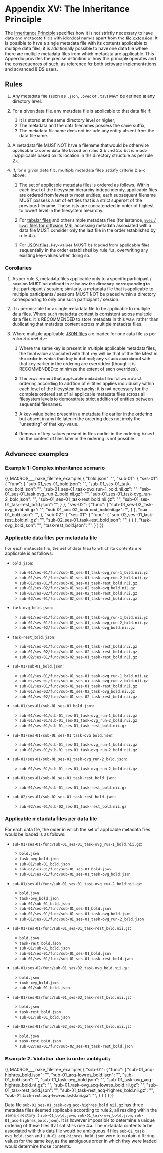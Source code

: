 # Appendix XV: The Inheritance Principle

The [Inheritance Principle](#inheritance-principle) specifies how it is
not strictly necessary to have data and metadata files with identical names
apart from the [file extension](#definitions).
It is possible to have a single metadata file with its contents applicable
to multiple data files;
it is additionally possible to have one data file where there are multiple
metadata files from which metadata are applicable.
This Appendix provides the precise definition of how this principle operates
and the consequences of such,
as reference for both software implementations and advanced BIDS users.

## Rules

1.  Any metadata file (such as `.json`, `.bvec` or `.tsv`) MAY be defined at any directory level.

1.  For a given data file, any metadata file is applicable to that data file if:
    1.  It is stored at the same directory level or higher;
    1.  The metadata and the data filenames possess the same suffix;
    1.  The metadata filename does not include any entity absent from the data filename.

1.  A metadata file MUST NOT have a filename that would be otherwise applicable
    to some data file based on rules 2.b and 2.c but is made inapplicable based on its
    location in the directory structure as per rule 2.a.

1.  If, for a given data file, multiple metadata files satisfy criteria 2.a-c above:

    1.  The set of applicable metadata files is ordered as follows.
        Within each level of the filesystem hierarchy independently,
        applicable files are ordered from fewest to most entities;
        each subsequent filename MUST possess a set of entities that is a
        strict superset of the previous filename.
        These lists are concatenated in order of highest to lowest level in the
        filesystem hierarchy.

    1.  For [tabular files](#tabular-files) and other simple metadata files
        (for instance, [`bvec` / `bval` files for diffusion MRI](#bvec-bval),
        accessing metadata associated with a data file MUST consider only the
        last file in the order established by rule 4.a.

    1.  For [JSON files](#json-files), key-values MUST be loaded
        from applicable files sequentially in the order established by rule 4.a,
        overwriting any existing key-values when doing so.

### Corollaries

1.  As per rule 3, metadata files applicable only to a specific participant / session
    MUST be defined in or below the directory corresponding to that participant / session;
    similarly, a metadata file that is applicable to multiple participants / sessions
    MUST NOT be placed within a directory corresponding to only one such participant / session.

1.  It is permissible for a single metadata file to be applicable to multiple data files.
    Where such metadata content is consistent across multiple data files,
    it is RECOMMENDED to store metadata in this way,
    rather than duplicating that metadata content across multiple metadata files.

1.  Where multiple applicable [JSON files](#json-files) are loaded
    for one data file as per rules 4.a and 4.c:

    1.  Where the same key is present in multiple applicable metadata files,
        the final value associated with that key will be that of the file latest in
        the order in which that key is defined;
        any values associated with that key earlier in the ordering are overridden
        (though it is RECOMMENDED to minimize the extent of such overrides).

    1.  The requirement that applicable metadata files follow a strict ordering according to
        addition of entities applies individually within each level of the filesystem hierarchy;
        it is not necessary for the complete ordered set of all applicable metadata files
        across all filesystem levels to demonstrate strict addition of entities between
        sequential filenames.

    1.  A key-value being present in a metadata file earlier in the ordering but absent in
        any file later in the ordering does not imply the "unsetting" of that key-value.

    1.  Removal of key-values present in files earlier in the ordering based on the content
        of files later in the ordering is not possible.

## Advanced examples

### Example 1: Complex inheritance scenario

<!-- This block generates a file tree.
A guide for using macros can be found at
 https://github.com/bids-standard/bids-specification/blob/master/macros_doc.md
-->

{{ MACROS___make_filetree_example(
    {
    "bold.json": "",
    "sub-01": {
        "ses-01": {
            "func": {
                "sub-01_ses-01_bold.json": "",
                "sub-01_ses-01_task-ovg_bold.json": "",
                "sub-01_ses-01_task-ovg_run-1_bold.nii.gz": "",
                "sub-01_ses-01_task-ovg_run-2_bold.nii.gz": "",
                "sub-01_ses-01_task-ovg_run-2_bold.json": "",
                "sub-01_ses-01_task-rest_bold.nii.gz": "",
                "sub-01_ses-01_task-rest_bold.json": "",
                }
            },
        "ses-02": {
            "func": {
                "sub-01_ses-02_task-ovg_bold.nii.gz": "",
                "sub-01_ses-02_task-rest_bold.nii.gz": "",
                }
            },
        "sub-01_bold.json": "",
        },
    "sub-02": {
        "ses-01": {
            "func": {
                "sub-02_ses-01_task-rest_bold.nii.gz": "",
                "sub-02_ses-01_task-rest_bold.json": "",
                }
            }
        },
    "task-ovg_bold.json": "",
    "task-rest_bold.json": "",
    }
) }}

### Applicable data files per metadata file

For each metadata file, the set of data files to which its contents are
applicable is as follows:

-   `bold.json`:
    -   `sub-01/ses-01/func/sub-01_ses-01_task-ovg_run-1_bold.nii.gz`
    -   `sub-01/ses-01/func/sub-01_ses-01_task-ovg_run-2_bold.nii.gz`
    -   `sub-01/ses-01/func/sub-01_ses-01_task-rest_bold.nii.gz`
    -   `sub-01/ses-02/func/sub-01_ses-02_task-ovg_bold.nii.gz`
    -   `sub-01/ses-02/func/sub-01_ses-02_task-rest_bold.nii.gz`
    -   `sub-02/ses-01/func/sub-02_ses-01_task-rest_bold.nii.gz`

-   `task-ovg_bold.json`:
    -   `sub-01/ses-01/func/sub-01_ses-01_task-ovg_run-1_bold.nii.gz`
    -   `sub-01/ses-01/func/sub-01_ses-01_task-ovg_run-2_bold.nii.gz`
    -   `sub-01/ses-02/func/sub-01_ses-02_task-ovg_bold.nii.gz`

-   `task-rest_bold.json`:
    -   `sub-01/ses-01/func/sub-01_ses-01_task-rest_bold.nii.gz`
    -   `sub-01/ses-02/func/sub-01_ses-02_task-rest_bold.nii.gz`
    -   `sub-02/ses-01/func/sub-02_ses-01_task-rest_bold.nii.gz`

-   `sub-01/sub-01_bold.json`:
    -   `sub-01/ses-01/func/sub-01_ses-01_task-ovg_run-1_bold.nii.gz`
    -   `sub-01/ses-01/func/sub-01_ses-01_task-ovg_run-2_bold.nii.gz`
    -   `sub-01/ses-01/func/sub-01_ses-01_task-rest_bold.nii.gz`
    -   `sub-01/ses-02/func/sub-01_ses-02_task-ovg_bold.nii.gz`
    -   `sub-01/ses-02/func/sub-01_ses-02_task-rest_bold.nii.gz`

-   `sub-01/ses-01/sub-01_ses-01_bold.json`:
    -   `sub-01/ses-01/sub-01_ses-01_task-ovg_run-1_bold.nii.gz`
    -   `sub-01/ses-01/sub-01_ses-01_task-ovg_run-2_bold.nii.gz`
    -   `sub-01/ses-01/sub-01_ses-01_task-rest_bold.nii.gz`

-   `sub-01/ses-01/sub-01_ses-01_task-ovg_bold.json`:
    -   `sub-01/ses-01/sub-01_ses-01_task-ovg_run-1_bold.nii.gz`
    -   `sub-01/ses-01/sub-01_ses-01_task-ovg_run-2_bold.nii.gz`

-   `sub-01/ses-01/sub-01_ses-01_task-ovg_run-2_bold.json`:
    -   `sub-01/ses-01/sub-01_ses-01_task-ovg_run-2_bold.nii.gz`

-   `sub-01/ses-01/sub-01_ses-01_task-rest_bold.json`:
    -   `sub-01/ses-01/sub-01_ses-01_task-rest_bold.nii.gz`

-   `sub-02/ses-01/sub-02_ses-01_task-rest_bold.json`:
    -   `sub-02/ses-01/sub-02_ses-01_task-rest_bold.nii.gz`

### Applicable metadata files per data file

For each data file, the order in which the set of applicable metadata
files would be loaded is as follows:

-   `sub-01/ses-01/func/sub-01_ses-01_task-ovg_run-1_bold.nii.gz`:
    -   `bold.json`
    -   `task-ovg_bold.json`
    -   `sub-01/sub-01_bold.json`
    -   `sub-01/ses-01/func/sub-01_ses-01_bold.json`
    -   `sub-01/ses-01/func/sub-01_ses-01_task-ovg_bold.json`

-   `sub-01/ses-01/func/sub-01_ses-01_task-ovg_run-2_bold.nii.gz`:
    -   `bold.json`
    -   `task-ovg_bold.json`
    -   `sub-01/sub-01_bold.json`
    -   `sub-01/ses-01/func/sub-01_ses-01_bold.json`
    -   `sub-01/ses-01/func/sub-01_ses-01_task-ovg_bold.json`
    -   `sub-01/ses-01/func/sub-01_ses-01_task-ovg_run-2_bold.json`

-   `sub-01/ses-01/func/sub-01_ses-01_task-rest_bold.nii.gz`:
    -   `bold.json`
    -   `task-rest_bold.json`
    -   `sub-01/sub-01_bold.json`
    -   `sub-01/ses-01/func/sub-01_ses-01_bold.json`
    -   `sub-01/ses-01/func/sub-01_ses-01_task-rest_bold.json`

-   `sub-01/ses-02/func/sub-01_ses-02_task-ovg_bold.nii.gz`:
    -   `bold.json`
    -   `task-ovg_bold.json`
    -   `sub-01/sub-01_bold.json`

-   `sub-01/ses-02/func/sub-01_ses-02_task-rest_bold.nii.gz`:
    -   `bold.json`
    -   `task-rest_bold.json`
    -   `sub-01/sub-01_bold.json`

-   `sub-02/ses-01/func/sub-02_ses-01_task-rest_bold.nii.gz`:
    -   `bold.json`
    -   `task-rest_bold.json`
    -   `sub-02/ses-01/func/sub-02_ses-01_task-rest_bold.json`

### Example 2: Violation due to order ambiguity

<!-- This block generates a file tree.
A guide for using macros can be found at
 https://github.com/bids-standard/bids-specification/blob/master/macros_doc.md
-->

{{ MACROS___make_filetree_example(
    {
    "sub-01": {
        "func": {
            "sub-01_acq-highres_bold.json": "",
            "sub-01_acq-lowres_bold.json": "",
            "sub-01_bold.json": "",
            "sub-01_task-ovg_bold.json": "",
            "sub-01_task-ovg_acq-highres_bold.nii.gz": "",
            "sub-01_task-ovg_acq-lowres_bold.nii.gz": "",
            "sub-01_task-rest_bold.json": "",
            "sub-01_task-rest_acq-highres_bold.nii.gz": "",
            "sub-01_task-rest_acq-lowres_bold.nii.gz": "",
            }
        }
    }
) }}

Data file `sub-01_ses-01_task-ovg_acq-highres_bold.nii.gz` has three metadata
files deemed applicable according to rule 2, all residing within the same directory: (
`sub-01_bold.json`,
`sub-01_task-ovg_bold.json`,
`sub-01_acq-highres_bold.json`).
It is however impossible to determine a unique ordering of these files that
satisfies rule 4.a. The metadata contents to be associated with this data file
would be ambiguous if files `sub-01_task-ovg_bold.json` and `sub-01_acq-highres_bold.json`
were to contain differing values for the same key, as the ambiguous order in which
they were loaded would determine those contents.

<!-- Link Definitions -->

[bvec-bval]: 04-modality-specific-files/01-magnetic-resonance-imaging#required-gradient-orientation-information

[definitions]: 02-common-principles.md#definitions

[inheritance-principle]: 02-common-principles.md#the-inheritance-principle

[json-files]: 02-common-principles.md#key-value-files-dictionaries

[tabular-files]: 02-common-principles.md#tabular-files
